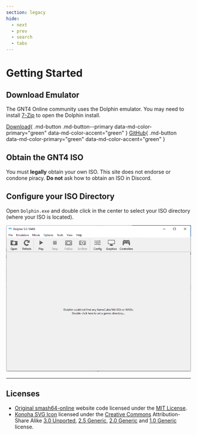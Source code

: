 ```yaml
---
section: legacy
hide:
  - next
  - prev
  - search
  - tabs
---
```


<style>
  .azimer-buffer-size {
    padding-left: 25px;
    padding-right: 25px;
  }
</style>

# Getting Started

## Download Emulator

The GNT4 Online community uses the Dolphin emulator. You may need to install
[7-Zip](https://www.7-zip.org/) to open the Dolphin install.

[Download](https://dolphin-emu.org/download/){ .md-button .md-button--primary data-md-color-primary="green" data-md-color-accent="green" }
[GitHub](https://github.com/dolphin-emu/dolphin){ .md-button data-md-color-primary="green" data-md-color-accent="green" }

## Obtain the GNT4 ISO

You must **legally** obtain your own ISO. This site does not endorse or condone piracy. **Do not** ask how to obtain an ISO in Discord.

## Configure your ISO Directory

Open `Dolphin.exe` and double click in the center to select your ISO directory
(where your ISO is located).

![rom directory selection](/assets/images/rom_directory.png)

---

## Licenses

- [Original smash64-online](https://github.com/smash64-dev/smash64-online) website code licensed
under the [MIT License](https://opensource.org/license/mit/).
- [Konoha SVG Icon](https://commons.wikimedia.org/wiki/File:Simbolo_konoha.svg) licensed under the
[Creative Commons](https://en.wikipedia.org/wiki/Creative_Commons) Attribution-Share Alike
[3.0 Unported](https://creativecommons.org/licenses/by-sa/3.0/deed.en),
[2.5 Generic](https://creativecommons.org/licenses/by-sa/2.5/deed.en),
[2.0 Generic](https://creativecommons.org/licenses/by-sa/2.0/deed.en) and
[1.0 Generic](https://creativecommons.org/licenses/by-sa/1.0/deed.en) license.
